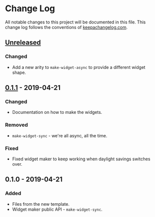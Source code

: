 # Change Log
All notable changes to this project will be documented in this file. This change log follows the conventions of [keepachangelog.com](http://keepachangelog.com/).

## [Unreleased]
### Changed
- Add a new arity to `make-widget-async` to provide a different widget shape.

## [0.1.1] - 2019-04-21
### Changed
- Documentation on how to make the widgets.

### Removed
- `make-widget-sync` - we're all async, all the time.

### Fixed
- Fixed widget maker to keep working when daylight savings switches over.

## 0.1.0 - 2019-04-21
### Added
- Files from the new template.
- Widget maker public API - `make-widget-sync`.

[Unreleased]: https://github.com/your-name/clj-cli-progress/compare/0.1.1...HEAD
[0.1.1]: https://github.com/your-name/clj-cli-progress/compare/0.1.0...0.1.1
